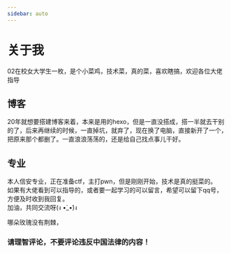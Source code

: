 ```yaml
---
sidebar: auto
---
```

 # 关于我

 02在校女大学生一枚，是个小菜鸡，技术菜，真的菜，喜欢瞎搞，欢迎各位大佬指导

  ## 博客
  20年就想要搭建博客来着，本来是用的hexo，但是一直没搭成，搭一半就去干别的了，后来再继续的时候，一直掉坑，就弃了，现在换了电脑，直接新开了一个，把原来那个都删了。一直浪浪荡荡的，还是给自己找点事儿干好。

  ## 专业
  本人信安专业，正在准备ctf，主打pwn，但是刚刚开始，技术是真的挺菜的。   
  如果有大佬看到可以指导的，或者要一起学习的可以留言，希望可以留下qq号，方便及时收到我回复。  
  加油，共同交流呀(ง •̀_•́)ง




  哪朵玫瑰没有荆棘，

  ### 请理智评论，不要评论违反中国法律的内容！